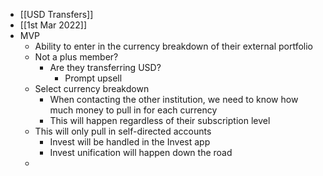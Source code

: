 - [[USD Transfers]]
- [[1st Mar 2022]]
- MVP
	- Ability to enter in the currency breakdown of their external portfolio
	- Not a plus member?
		- Are they transferring USD?
			- Prompt upsell
	- Select currency breakdown
		- When contacting the other institution, we need to know how much money to pull in for each currency
		- This will happen regardless of their subscription level
	- This will only pull in self-directed accounts
		- Invest will be handled in the Invest app
		- Invest unification will happen down the road
	-
